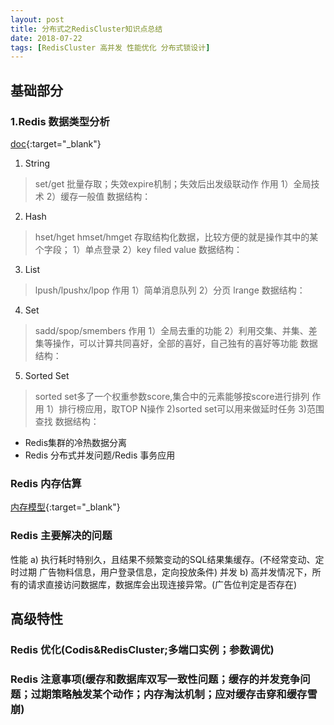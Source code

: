 ```yaml
---
layout: post
title: 分布式之RedisCluster知识点总结
date: 2018-07-22
tags: [RedisCluster 高并发 性能优化 分布式锁设计]
---
```

## 基础部分 ##
### 1.Redis 数据类型分析 ###
[doc](http://redisdoc.com/){:target="_blank"}
1. String
>set/get 批量存取；失效expire机制；失效后出发级联动作
作用 1）全局技术 2）缓存一般值
数据结构：

2. Hash
>hset/hget hmset/hmget 存取结构化数据，比较方便的就是操作其中的某个字段；
1）单点登录 2）key filed value
数据结构：
3. List
>lpush/lpushx/lpop
作用 1）简单消息队列  2）分页 lrange
数据结构：
4. Set
>sadd/spop/smembers
作用 1）全局去重的功能 2）利用交集、并集、差集等操作，可以计算共同喜好，全部的喜好，自己独有的喜好等功能
数据结构：
5. Sorted Set
>sorted set多了一个权重参数score,集合中的元素能够按score进行排列
作用 1）排行榜应用，取TOP N操作 2)sorted set可以用来做延时任务 3)范围查找
数据结构：

* Redis集群的冷热数据分离 
* Redis 分布式并发问题/Redis 事务应用


### Redis 内存估算 ###
[内存模型](http://wadeling.blogspot.com/2016/07/redis.html){:target="_blank"}
### Redis 主要解决的问题 ###
性能
a) 执行耗时特别久，且结果不频繁变动的SQL结果集缓存。(不经常变动、定时过期  广告物料信息，用户登录信息，定向投放条件)
并发
b) 高并发情况下，所有的请求直接访问数据库，数据库会出现连接异常。(广告位判定是否存在)
## 高级特性 ##
### Redis 优化(Codis&RedisCluster;多端口实例；参数调优) ###
### Redis 注意事项(缓存和数据库双写一致性问题；缓存的并发竞争问题；过期策略触发某个动作；内存淘汰机制；应对缓存击穿和缓存雪崩) ###